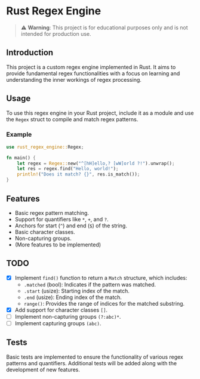 # Rust Regex Engine

> :warning: **Warning**: This project is for educational purposes only and is not intended for production use.

## Introduction

This project is a custom regex engine implemented in Rust. It aims to provide fundamental regex functionalities with a focus on learning and understanding the inner workings of regex processing.

## Usage

To use this regex engine in your Rust project, include it as a module and use the `Regex` struct to compile and match regex patterns.

### Example

```rust
use rust_regex_engine::Regex;

fn main() {
    let regex = Regex::new("^[hH]ello,? [wW]orld ?!").unwrap();
    let res = regex.find("Hello, world!");
    println!("Does it match? {}", res.is_match());
}
```

## Features

- Basic regex pattern matching.
- Support for quantifiers like `*`, `+`, and `?`.
- Anchors for start (`^`) and end (`$`) of the string.
- Basic character classes.
- Non-capturing groups.
- (More features to be implemented)

## TODO

- [X] Implement `find()` function to return a `Match` structure, which includes:
  - `.matched` (bool): Indicates if the pattern was matched.
  - `.start` (usize): Starting index of the match.
  - `.end` (usize): Ending index of the match.
  - `range()`: Provides the range of indices for the matched substring.
- [X] Add support for character classes `[]`.
- [ ] Implement non-capturing groups `(?:abc)*`.
- [ ] Implement capturing groups `(abc)`.

## Tests

Basic tests are implemented to ensure the functionality of various regex patterns and quantifiers. Additional tests will be added along with the development of new features.

